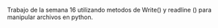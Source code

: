 Trabajo de la semana 16 utilizando metodos de Write() y readline () para manipular archivos en python.
